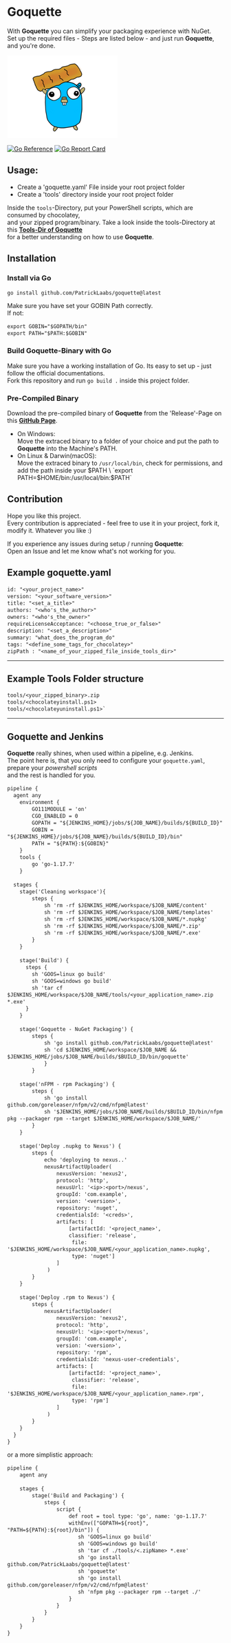 # Goquette

With **Goquette** you can simplify your packaging experience with NuGet. \
Set up the required files - Steps are listed below - and just run **Goquette**, and you're done.

![Image alt text](images/goquette.png)

[![Go Reference](https://pkg.go.dev/badge/github.com/PatrickLaabs/goquette.svg)](https://pkg.go.dev/github.com/PatrickLaabs/goquette)
[![Go Report Card](https://goreportcard.com/badge/github.com/PatrickLaabs/goquette)](https://goreportcard.com/report/github.com/PatrickLaabs/goquette)

## Usage:

* Create a 'goquette.yaml' File inside your root project folder
* Create a 'tools' directory inside your root project folder

Inside the `tools`-Directory, put your PowerShell scripts, which are consumed by chocolatey, \
and your zipped program/binary.
Take a look inside the tools-Directory at this **[Tools-Dir of Goquette](https://github.com/PatrickLaabs/goquette/tree/main/tools)** \
for a better understanding on how to use **Goquette**.

## Installation

### Install via Go
```
go install github.com/PatrickLaabs/goquette@latest
```
Make sure you have set your GOBIN Path correctly. \
If not:
```
export GOBIN="$GOPATH/bin"
export PATH="$PATH:$GOBIN"
```
### Build Goquette-Binary with Go
Make sure you have a working installation of Go. Its easy to set up - just follow the official documentations. \
Fork this repository and run `go build .` inside this project folder.

### Pre-Compiled Binary
Download the pre-compiled binary of **Goquette** from the 'Release'-Page on this **[GitHub Page](https://github.com/PatrickLaabs/goquette/releases)**.

* On Windows: \
  Move the extraced binary to a folder of your choice and put the path to **Goquette** into the Machine's PATH.
* On Linux & Darwin(macOS): \
  Move the extraced binary to `/usr/local/bin`, check for permissions,
  and add the path inside your $PATH \
  `export PATH=$HOME/bin:/usr/local/bin:$PATH`

## Contribution

Hope you like this project. \
Every contribution is appreciated - feel free to use it in your project, fork it, modify it. Whatever you like :)

If you experience any issues during setup / running **Goquette**: \
Open an Issue and let me know what's not working for you.

##  Example goquette.yaml

```
id: "<your_project_name>"
version: "<your_software_version>"
title: "<set_a_title>"
authors: "<who's_the_author>"
owners: "<who's_the_owner>"
requireLicenseAcceptance: "<choose_true_or_false>"
description: "<set_a_description>"
summary: "what_does_the_program_do"
tags: "<define_some_tags_for_chocolatey>"
zipPath : "<name_of_your_zipped_file_inside_tools_dir>"
```

---

## Example Tools Folder structure

```
tools/<your_zipped_binary>.zip
tools/<chocolateyinstall.ps1>
tools/<chocolateyuninstall.ps1>`
```

---

## Goquette and Jenkins

**Goquette** really shines, when used within a pipeline, e.g. Jenkins. \
The point here is, that you only need to configure your `goquette.yaml`, prepare your _powershell scripts_ \
and the rest is handled for you.

```
pipeline {
  agent any
    environment {
        GO111MODULE = 'on'
        CGO_ENABLED = 0
        GOPATH = "${JENKINS_HOME}/jobs/${JOB_NAME}/builds/${BUILD_ID}"
        GOBIN = "${JENKINS_HOME}/jobs/${JOB_NAME}/builds/${BUILD_ID}/bin"
        PATH = "${PATH}:${GOBIN}"
    }
    tools {
        go 'go-1.17.7'
    }

  stages {
    stage('Cleaning workspace'){
        steps {
            sh 'rm -rf $JENKINS_HOME/workspace/$JOB_NAME/content'
            sh 'rm -rf $JENKINS_HOME/workspace/$JOB_NAME/templates'
            sh 'rm -rf $JENKINS_HOME/workspace/$JOB_NAME/*.nupkg'
            sh 'rm -rf $JENKINS_HOME/workspace/$JOB_NAME/*.zip'
            sh 'rm -rf $JENKINS_HOME/workspace/$JOB_NAME/*.exe'
        }
    }

    stage('Build') {
      steps {
        sh 'GOOS=linux go build'
        sh 'GOOS=windows go build'
        sh 'tar cf $JENKINS_HOME/workspace/$JOB_NAME/tools/<your_application_name>.zip *.exe'
      }
    }

    stage('Goquette - NuGet Packaging') {
        steps {
            sh 'go install github.com/PatrickLaabs/goquette@latest'
            sh 'cd $JENKINS_HOME/workspace/$JOB_NAME && $JENKINS_HOME/jobs/$JOB_NAME/builds/$BUILD_ID/bin/goquette'
            }
        }

    stage('nFPM - rpm Packaging') {
        steps {
            sh 'go install github.com/goreleaser/nfpm/v2/cmd/nfpm@latest'
            sh '$JENKINS_HOME/jobs/$JOB_NAME/builds/$BUILD_ID/bin/nfpm pkg --packager rpm --target $JENKINS_HOME/workspace/$JOB_NAME/'
        }
    }

    stage('Deploy .nupkg to Nexus') {
        steps {
            echo 'deploying to nexus..'
            nexusArtifactUploader(
                nexusVersion: 'nexus2',
                protocol: 'http',
                nexusUrl: '<ip>:<port>/nexus',
                groupId: 'com.example',
                version: '<version>',
                repository: 'nuget',
                credentialsId: '<creds>',
                artifacts: [
                    [artifactId: '<project_name>',
                    classifier: 'release',
                     file: '$JENKINS_HOME/workspace/$JOB_NAME/<your_application_name>.nupkg',
                     type: 'nuget']
                ]
             )
        }
    }

    stage('Deploy .rpm to Nexus') {
        steps {
            nexusArtifactUploader(
                nexusVersion: 'nexus2',
                protocol: 'http',
                nexusUrl: '<ip>:<port>/nexus',
                groupId: 'com.example',
                version: '<version>',
                repository: 'rpm',
                credentialsId: 'nexus-user-credentials',
                artifacts: [
                    [artifactId: '<project_name>',
                     classifier: 'release',
                     file: '$JENKINS_HOME/workspace/$JOB_NAME/<your_application_name>.rpm',
                     type: 'rpm']
                ]
             )
        }
    }
  }
}
```

or a more simplistic approach:

```
pipeline {
    agent any
    
    stages {
        stage('Build and Packaging') {
            steps {
                script {
                    def root = tool type: 'go', name: 'go-1.17.7'
                    withEnv(["GOPATH=${root}", "PATH=${PATH}:${root}/bin"]) {
                       sh 'GOOS=linux go build'
                       sh 'GOOS=windows go build'
                       sh 'tar cf ./tools/<.zipName> *.exe'
                       sh 'go install github.com/PatrickLaabs/goquette@latest'
                       sh 'goquette'
                       sh 'go install github.com/goreleaser/nfpm/v2/cmd/nfpm@latest'
                       sh 'nfpm pkg --packager rpm --target ./'
                    }
                }
            }
        }
    }
}
```